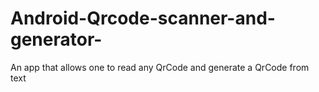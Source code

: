 # Android-Qrcode-scanner-and-generator-
An app that allows one to read any QrCode and generate a QrCode from text
